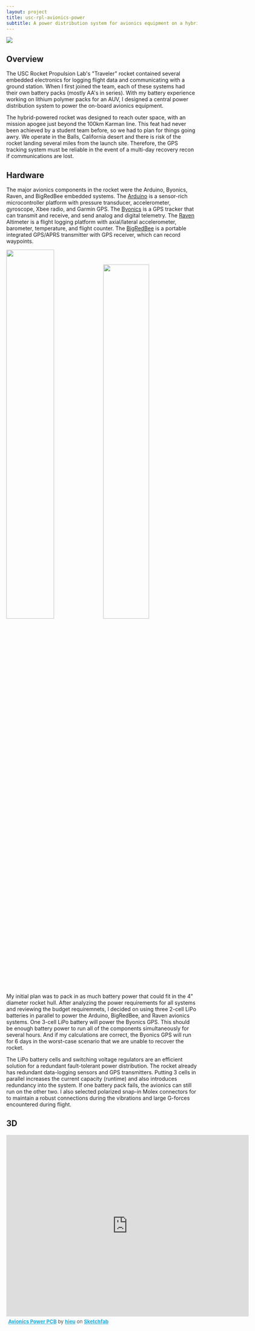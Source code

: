 ```yaml
---
layout: project
title: usc-rpl-avionics-power
subtitle: A power distribution system for avionics equipment on a hybrid-powered rocket.
---
```


<img src="http://niftyhedgehog.com/usc-rpl-avionics-power/images/power_3d_profile.jpg">

## Overview
The USC Rocket Propulsion Lab's "Traveler" rocket contained several embedded electronics for logging flight data and communicating with a ground station. When I first joined the team, each of these systems had their own battery packs (mostly AA's in series). With my battery experience working on lithium polymer packs for an AUV, I designed a central power distribution system to power the on-board avionics equipment.

The hybrid-powered rocket was designed to reach outer space, with an mission apogee just beyond the 100km Karman line. This feat had never been achieved by a student team before, so we had to plan for things going awry. We operate in the Balls, California desert and there is risk of the rocket landing several miles from the launch site. Therefore, the GPS tracking system must be reliable in the event of a multi-day recovery recon if communications are lost.

## Hardware
The major avionics components in the rocket were the Arduino, Byonics, Raven, and BigRedBee embedded systems. The [Arduino](http://www.arduino.cc/en/Main/ArduinoBoardMega2560) is a sensor-rich microcontroller platform with pressure transducer, accelerometer, gyroscope, Xbee radio, and Garmin GPS. The [Byonics](http://www.byonics.com/) is a GPS tracker that can transmit and receive, and send analog and digital telemetry. The [Raven](http://www.featherweightaltimeters.com/The_Raven.php) Altimeter is a flight logging platform with axial/lateral accelerometer, barometer, temperature, and flight counter. The [BigRedBee](http://www.bigredbee.com/blgps_2mhp.htm) is a portable integrated GPS/APRS transmitter with GPS receiver, which can record waypoints.

<img src="http://niftyhedgehog.com/usc-rpl-avionics-power/images/power_2d.jpg" width="50%">
<img src="http://niftyhedgehog.com/usc-rpl-avionics-power/images/power_3d_top.jpg" width="49%">

My initial plan was to pack in as much battery power that could fit in the 4" diameter rocket hull. After analyzing the power requirements for all systems and reviewing the budget requiremnets, I decided on using three 2-cell LiPo batteries in parallel to power the Arduino, BigRedBee, and Raven avionics systems. One 3-cell LiPo battery will power the Byonics GPS. This should be enough battery power to run all of the components simultaneously for several hours. And if my calculations are correct, the Byonics GPS will run for 6 days in the worst-case scenario that we are unable to recover the rocket.

The LiPo battery cells and switching voltage regulators are an efficient solution for a redundant fault-tolerant power distribution. The rocket already has redundant data-logging sensors and GPS transmitters. Putting 3 cells in parallel increases the current capacity (runtime) and also introduces redundancy into the system. If one battery pack fails, the avionics can still run on the other two. I also selected polarized snap-in Molex connectors for to maintain a robust connections during the vibrations and large G-forces encountered during flight.


## 3D
<iframe width="640" height="480" src="https://sketchfab.com/models/a31195d64f7740e985684c9ff884b9ec/embed" frameborder="0" allowfullscreen mozallowfullscreen="true" webkitallowfullscreen="true" onmousewheel=""></iframe>

<p style="font-size: 13px; font-weight: normal; margin: 5px; color: #4A4A4A;">
    <a href="https://sketchfab.com/models/a31195d64f7740e985684c9ff884b9ec?utm_source=oembed&utm_medium=embed&utm_campaign=a31195d64f7740e985684c9ff884b9ec" target="_blank" style="font-weight: bold; color: #1CAAD9;">Avionics Power PCB</a>
    by <a href="https://sketchfab.com/hieu?utm_source=oembed&utm_medium=embed&utm_campaign=a31195d64f7740e985684c9ff884b9ec" target="_blank" style="font-weight: bold; color: #1CAAD9;">hieu</a>
    on <a href="https://sketchfab.com?utm_source=oembed&utm_medium=embed&utm_campaign=a31195d64f7740e985684c9ff884b9ec" target="_blank" style="font-weight: bold; color: #1CAAD9;">Sketchfab</a>
</p>
